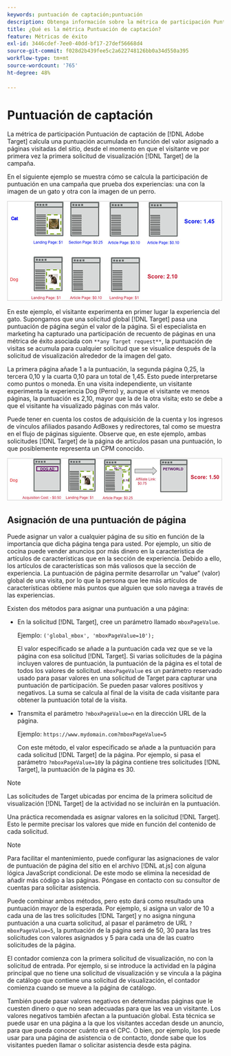 ```yaml
---
keywords: puntuación de captación;puntuación
description: Obtenga información sobre la métrica de participación Puntuación de captación en el Adobe [!DNL Target] que calcula una puntuación acumulada en función del valor asignado a páginas visitadas en el sitio.
title: ¿Qué es la métrica Puntuación de captación?
feature: Métricas de éxito
exl-id: 3446cdef-7ee0-40dd-bf17-27def56668d4
source-git-commit: f028d2b439fee5c2a622748126bb0a34d550a395
workflow-type: tm+mt
source-wordcount: '765'
ht-degree: 48%

---
```


# Puntuación de captación

La métrica de participación Puntuación de captación de [!DNL Adobe Target] calcula una puntuación acumulada en función del valor asignado a páginas visitadas del sitio, desde el momento en que el visitante ve por primera vez la primera solicitud de visualización [!DNL Target] de la campaña.

En el siguiente ejemplo se muestra cómo se calcula la participación de puntuación en una campaña que prueba dos experiencias: una con la imagen de un gato y otra con la imagen de un perro.

![](assets/example_score.png)

En este ejemplo, el visitante experimenta en primer lugar la experiencia del gato. Supongamos que una solicitud global [!DNL Target] pasa una puntuación de página según el valor de la página. Si el especialista en marketing ha capturado una participación de recuento de páginas en una métrica de éxito asociada con `**any Target request**`, la puntuación de visitas se acumula para cualquier solicitud que se visualice después de la solicitud de visualización alrededor de la imagen del gato.

La primera página añade 1 a la puntuación, la segunda página 0,25, la tercera 0,10 y la cuarta 0,10 para un total de 1,45. Esto puede interpretarse como puntos o moneda. En una visita independiente, un visitante experimenta la experiencia Dog (Perro) y, aunque el visitante ve menos páginas, la puntuación es 2,10, mayor que la de la otra visita; esto se debe a que el visitante ha visualizado páginas con más valor.

Puede tener en cuenta los costos de adquisición de la cuenta y los ingresos de vínculos afiliados pasando AdBoxes y redirectores, tal como se muestra en el flujo de páginas siguiente. Observe que, en este ejemplo, ambas solicitudes [!DNL Target] de la página de artículos pasan una puntuación, lo que posiblemente representa un CPM conocido.

![](assets/example_score2.png)

## Asignación de una puntuación de página

Puede asignar un valor a cualquier página de su sitio en función de la importancia que dicha página tenga para usted. Por ejemplo, un sitio de cocina puede vender anuncios por más dinero en la característica de artículos de características que en la sección de experiencia. Debido a ello, los artículos de características son más valiosos que la sección de experiencia. La puntuación de página permite desarrollar un “value” (valor) global de una visita, por lo que la persona que lee más artículos de características obtiene más puntos que alguien que solo navega a través de las experiencias.

Existen dos métodos para asignar una puntuación a una página:

* En la solicitud [!DNL Target], cree un parámetro llamado `mboxPageValue`.

   Ejemplo: `('global_mbox', 'mboxPageValue=10');`

   El valor especificado se añade a la puntuación cada vez que se ve la página con esa solicitud [!DNL Target]. Si varias solicitudes de la página incluyen valores de puntuación, la puntuación de la página es el total de todos los valores de solicitud. `mboxPageValue` es un parámetro reservado usado para pasar valores en una solicitud de Target para capturar una puntuación de participación. Se pueden pasar valores positivos y negativos. La suma se calcula al final de la visita de cada visitante para obtener la puntuación total de la visita.

* Transmita el parámetro `?mboxPageValue=n` en la dirección URL de la página.

   Ejemplo: `https://www.mydomain.com?mboxPageValue=5`

   Con este método, el valor especificado se añade a la puntuación para cada solicitud [!DNL Target] de la página. Por ejemplo, si pasa el parámetro `?mboxPageValue=10`y la página contiene tres solicitudes [!DNL Target], la puntuación de la página es 30.

>[!NOTE]
>
>Las solicitudes de Target ubicadas por encima de la primera solicitud de visualización [!DNL Target] de la actividad no se incluirán en la puntuación.

Una práctica recomendada es asignar valores en la solicitud [!DNL Target]. Esto le permite precisar los valores que mide en función del contenido de cada solicitud.

>[!NOTE]
>
>Para facilitar el mantenimiento, puede configurar las asignaciones de valor de puntuación de página del sitio en el archivo [!DNL at.js] con alguna lógica JavaScript condicional. De este modo se elimina la necesidad de añadir más código a las páginas. Póngase en contacto con su consultor de cuentas para solicitar asistencia.

Puede combinar ambos métodos, pero esto dará como resultado una puntuación mayor de la esperada. Por ejemplo, si asigna un valor de 10 a cada una de las tres solicitudes [!DNL Target] y no asigna ninguna puntuación a una cuarta solicitud, al pasar el parámetro de URL `?mboxPageValue=5`, la puntuación de la página será de 50, 30 para las tres solicitudes con valores asignados y 5 para cada una de las cuatro solicitudes de la página.

El contador comienza con la primera solicitud de visualización, no con la solicitud de entrada. Por ejemplo, si se introduce la actividad en la página principal que no tiene una solicitud de visualización y se vincula a la página de catálogo que contiene una solicitud de visualización, el contador comienza cuando se mueve a la página de catálogo.

También puede pasar valores negativos en determinadas páginas que le cuesten dinero o que no sean adecuadas para que las vea un visitante. Los valores negativos también afectan a la puntuación global. Esta técnica se puede usar en una página a la que los visitantes accedan desde un anuncio, para que pueda conocer cuánto era el CPC. O bien, por ejemplo, los puede usar para una página de asistencia o de contacto, donde sabe que los visitantes pueden llamar o solicitar asistencia desde esta página.
